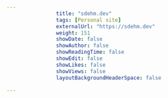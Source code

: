 ---
                title: "sdehm.dev"
                tags: [Personal site]
                externalUrl: "https://sdehm.dev"
                weight: 151
                showDate: false
                showAuthor: false
                showReadingTime: false
                showEdit: false
                showLikes: false
                showViews: false
                layoutBackgroundHeaderSpace: false
                ---

